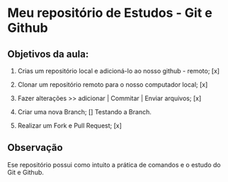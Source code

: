 # Meu repositório de Estudos - Git e Github

## Objetivos da aula: 

1. Crias um repositório local e adicioná-lo ao nosso github - remoto; [x]

2. Clonar um repositório remoto para o nosso computador local; [x]

3. Fazer alterações >> adicionar | Commitar | Enviar arquivos; [x]

4. Criar uma nova Branch; []
Testando a Branch.


5. Realizar um Fork e Pull Request; [x]

## Observação
Ese repositório possui como intuito a prática de comandos e o estudo do Git e Github.





